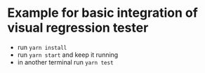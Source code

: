 # Example for basic integration of visual regression tester

* run `yarn install`
* run `yarn start` and keep it running
* in another terminal run `yarn test`
